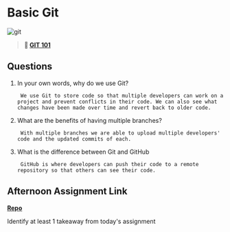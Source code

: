 # Basic Git

![git](https://git-scm.com/images/branching-illustration@2x.png)

> **📖 [GIT 101](https://codeworksacademy.com/fs-student-guide/resources/wk1/01-GIT)**

## Questions

1. In your own words, why do we use Git?

        We use Git to store code so that multiple developers can work on a project and prevent conflicts in their code. We can also see what changes have been made over time and revert back to older code.

2. What are the benefits of having multiple branches?

        With multiple branches we are able to upload multiple developers' code and the updated commits of each.

3. What is the difference between Git and GitHub

        GitHub is where developers can push their code to a remote repository so that others can see their code.

## Afternoon Assignment Link

**[Repo](https://github.com/TamraPeterson/fs-journal)**

Identify at least 1 takeaway from today's assignment
